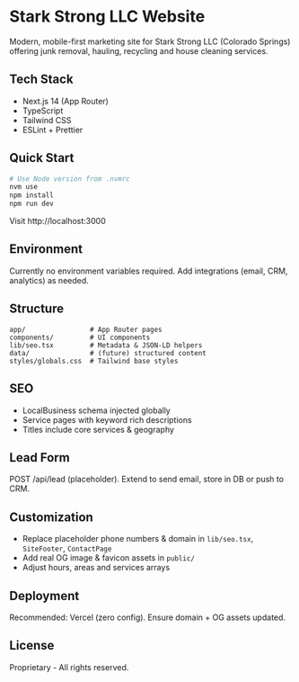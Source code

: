 # Stark Strong LLC Website

Modern, mobile-first marketing site for Stark Strong LLC (Colorado Springs) offering junk removal, hauling, recycling and house cleaning services.

## Tech Stack
- Next.js 14 (App Router)
- TypeScript
- Tailwind CSS
- ESLint + Prettier

## Quick Start
```bash
# Use Node version from .nvmrc
nvm use
npm install
npm run dev
```
Visit http://localhost:3000

## Environment
Currently no environment variables required. Add integrations (email, CRM, analytics) as needed.

## Structure
```
app/                # App Router pages
components/         # UI components
lib/seo.tsx         # Metadata & JSON-LD helpers
data/               # (future) structured content
styles/globals.css  # Tailwind base styles
```

## SEO
- LocalBusiness schema injected globally
- Service pages with keyword rich descriptions
- Titles include core services & geography

## Lead Form
POST /api/lead (placeholder). Extend to send email, store in DB or push to CRM.

## Customization
- Replace placeholder phone numbers & domain in `lib/seo.tsx`, `SiteFooter`, `ContactPage`
- Add real OG image & favicon assets in `public/`
- Adjust hours, areas and services arrays

## Deployment
Recommended: Vercel (zero config). Ensure domain + OG assets updated.

## License
Proprietary - All rights reserved.
